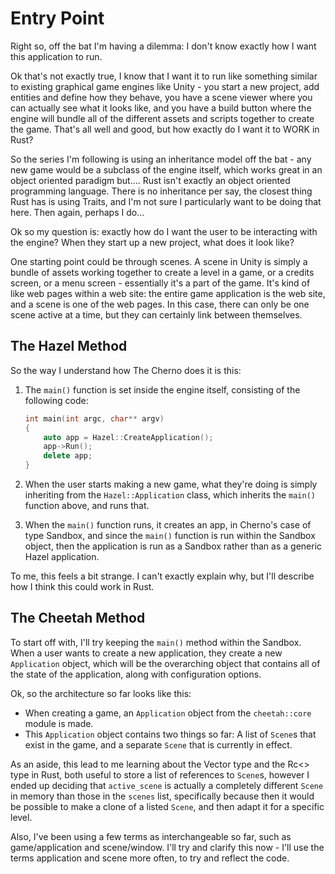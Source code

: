 # Entry Point

Right so, off the bat I'm having a dilemma: I don't know exactly how I want this application to run.

Ok that's not exactly true, I know that I want it to run like something similar to existing graphical game engines like Unity - you start a new project, add entities and define how they behave, you have a scene viewer where you can actually see what it looks like, and you have a build button where the engine will bundle all of the different assets and scripts together to create the game. That's all well and good, but how exactly do I want it to WORK in Rust?

So the series I'm following is using an inheritance model off the bat - any new game would be a subclass of the engine itself, which works great in an object oriented paradigm but.... Rust isn't exactly an object oriented programming language. There is no inheritance per say, the closest thing Rust has is using Traits, and I'm not sure I particularly want to be doing that here. Then again, perhaps I do...

Ok so my question is: exactly how do I want the user to be interacting with the engine? When they start up a new project, what does it look like?

One starting point could be through scenes. A scene in Unity is simply a bundle of assets working together to create a level in a game, or a credits screen, or a menu screen - essentially it's a part of the game. It's kind of like web pages within a web site: the entire game application is the web site, and a scene is one of the web pages. In this case, there can only be one scene active at a time, but they can certainly link between themselves.

## The Hazel Method

So the way I understand how The Cherno does it is this:

1. The `main()` function is set inside the engine itself, consisting of the following code:

   ```C++
   int main(int argc, char** argv)
   {
       auto app = Hazel::CreateApplication();
       app->Run();
       delete app;
   }
   ```

2. When the user starts making a new game, what they're doing is simply inheriting from the `Hazel::Application` class, which inherits the `main()` function above, and runs that.
3. When the `main()` function runs, it creates an app, in Cherno's case of type Sandbox, and since the `main()` function is run within the Sandbox object, then the application is run as a Sandbox rather than as a generic Hazel application.

To me, this feels a bit strange. I can't exactly explain why, but I'll describe how I think this could work in Rust.

## The Cheetah Method

To start off with, I'll try keeping the `main()` method within the Sandbox. When a user wants to create a new application, they create a new `Application` object, which will be the overarching object that contains all of the state of the application, along with configuration options.

Ok, so the architecture so far looks like this:

- When creating a game, an `Application` object from the `cheetah::core` module is made.
- This `Application` object contains two things so far: A list of `Scene`s that exist in the game, and a separate `Scene` that is currently in effect.

As an aside, this lead to me learning about the Vector type and the Rc<> type in Rust, both useful to store a list of references to `Scene`s, however I ended up deciding that `active_scene` is actually a completely different `Scene` in memory than those in the `scenes` list, specifically because then it would be possible to make a clone of a listed `Scene`, and then adapt it for a specific level.

Also, I've been using a few terms as interchangeable so far, such as game/application and scene/window. I'll try and clarify this now - I'll use the terms application and scene more often, to try and reflect the code.

